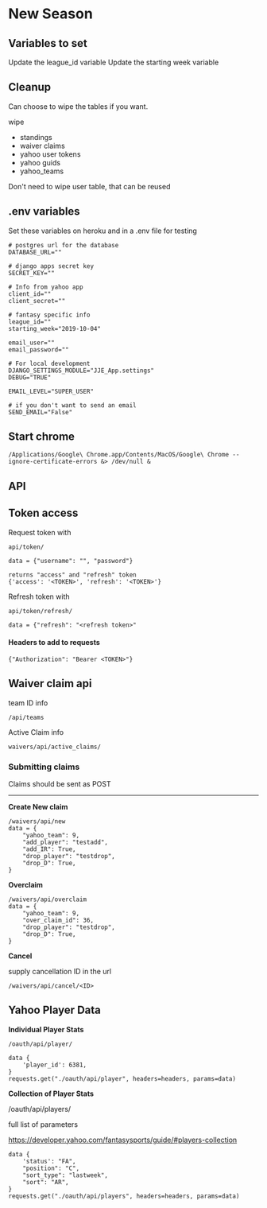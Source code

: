 
# New Season

## Variables to set

Update the league_id variable
Update the starting week variable


## Cleanup

Can choose to  wipe the tables if you want.

wipe

* standings
* waiver claims
* yahoo user tokens
* yahoo guids
* yahoo_teams

Don't need to wipe user table, that can be reused

## .env variables

Set these variables on heroku and in a .env file for testing

    # postgres url for the database
    DATABASE_URL=""
    
    # django apps secret key
    SECRET_KEY=""
    
    # Info from yahoo app
    client_id=""
    client_secret=""
    
    # fantasy specific info
    league_id=""
    starting_week="2019-10-04"
    
    email_user=""
    email_password=""
    
    # For local development
    DJANGO_SETTINGS_MODULE="JJE_App.settings"
    DEBUG="TRUE"
    
    EMAIL_LEVEL="SUPER_USER"

    # if you don't want to send an email
    SEND_EMAIL="False"
    
    
## Start chrome

    /Applications/Google\ Chrome.app/Contents/MacOS/Google\ Chrome --ignore-certificate-errors &> /dev/null &
    
    
    
## API

## Token access

Request token with 

    api/token/
    
    data = {"username": "", "password"}
    
    returns "access" and "refresh" token
    {'access': '<TOKEN>', 'refresh': '<TOKEN>'}
    
Refresh token with

    api/token/refresh/
    
    data = {"refresh": "<refresh token>"

#### Headers to add to requests

    {"Authorization": "Bearer <TOKEN>"}

## Waiver claim api

team ID info

    /api/teams

Active Claim info

    waivers/api/active_claims/

### Submitting claims

Claims should be sent as POST

-----

**Create New claim**

    /waivers/api/new
    data = {
        "yahoo_team": 9,
        "add_player": "testadd",
        "add_IR": True,
        "drop_player": "testdrop",
        "drop_D": True,
    }
    
**Overclaim**

    /waivers/api/overclaim
    data = {
        "yahoo_team": 9,
        "over_claim_id": 36,
        "drop_player": "testdrop",
        "drop_D": True,
    }
    
    
**Cancel**

supply cancellation ID in the url

    /waivers/api/cancel/<ID>



## Yahoo Player Data

**Individual Player Stats**

    /oauth/api/player/

    data {
        'player_id': 6381,
    }
    requests.get("./oauth/api/player", headers=headers, params=data)
    
**Collection of Player Stats**
    
/oauth/api/players/

full list of parameters

https://developer.yahoo.com/fantasysports/guide/#players-collection

    data {
        'status': "FA",
        "position": "C",
        "sort_type": "lastweek",
        "sort": "AR",
    }
    requests.get("./oauth/api/players", headers=headers, params=data)